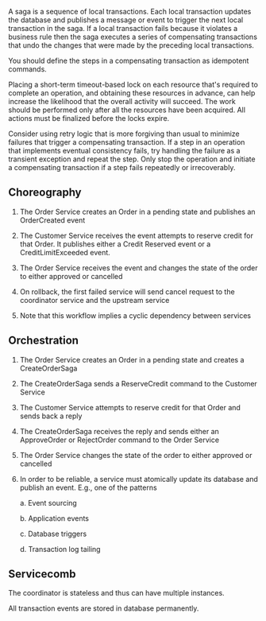A saga is a sequence of local transactions. Each local transaction updates the database and publishes a message or event to trigger the next local transaction in the saga. If a local transaction fails because it violates a business rule then the saga executes a series of compensating transactions that undo the changes that were made by the preceding local transactions.

You should define the steps in a compensating transaction as idempotent commands.

Placing a short-term timeout-based lock on each resource that's required to complete an operation, and obtaining these resources in advance, can help increase the likelihood that the overall activity will succeed. The work should be performed only after all the resources have been acquired. All actions must be finalized before the locks expire.

Consider using retry logic that is more forgiving than usual to minimize failures that trigger a compensating transaction. If a step in an operation that implements eventual consistency fails, try handling the failure as a transient exception and repeat the step. Only stop the operation and initiate a compensating transaction if a step fails repeatedly or irrecoverably.

Choreography
-------

1. The Order Service creates an Order in a pending state and publishes an OrderCreated event

2. The Customer Service receives the event attempts to reserve credit for that Order. It publishes either a Credit Reserved event or a CreditLimitExceeded event.

3. The Order Service receives the event and changes the state of the order to either approved or cancelled

4. On rollback, the first failed service will send cancel request to the coordinator service and the upstream service

5. Note that this workflow implies a cyclic dependency between services


Orchestration
--------
1. The Order Service creates an Order in a pending state and creates a CreateOrderSaga

2. The CreateOrderSaga sends a ReserveCredit command to the Customer Service

3. The Customer Service attempts to reserve credit for that Order and sends back a reply

4. The CreateOrderSaga receives the reply and sends either an ApproveOrder or RejectOrder command to the Order Service

5. The Order Service changes the state of the order to either approved or cancelled

6. In order to be reliable, a service must atomically update its database and publish an event. E.g., one of the patterns

	a. Event sourcing

	b. Application events

	c. Database triggers

	d. Transaction log tailing


Servicecomb 
------------
The coordinator is stateless and thus can have multiple instances.

All transaction events are stored in database permanently.


